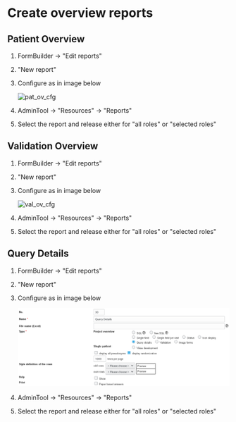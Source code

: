 # Create overview reports

## Patient Overview

1. FormBuilder -> "Edit reports"
2. "New report"
3. Configure as in image below

    ![pat_ov_cfg](fig/patient_overview_config.png)

4. AdminTool -> "Resources" -> "Reports" 
5. Select the report and release either for "all roles" or "selected roles" 

## Validation Overview

1. FormBuilder -> "Edit reports"
2. "New report"
3. Configure as in image below

    ![val_ov_cfg](fig/validation_overview_config.png)

4. AdminTool -> "Resources" -> "Reports" 
5. Select the report and release either for "all roles" or "selected roles"

## Query Details

1. FormBuilder -> "Edit reports"
2. "New report"
3. Configure as in image below

    ![qry_det_cfg](fig/query_details_config.png)

4. AdminTool -> "Resources" -> "Reports"
5. Select the report and release either for "all roles" or "selected roles"
 
